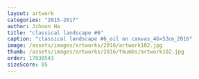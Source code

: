 ```yaml
---
layout: artwork
categories: "2015-2017"
author: Jihoon Ha
title: "classical landscape #6"
caption: "classical landscape #6_oil on canvas_46×53㎝_2016"
image: /assets/images/artworks/2016/artwork102.jpg
thumb: /assets/images/artworks/2016/thumbs/artwork102.jpg
order: 17030543
sizeScore: 05
---
```

